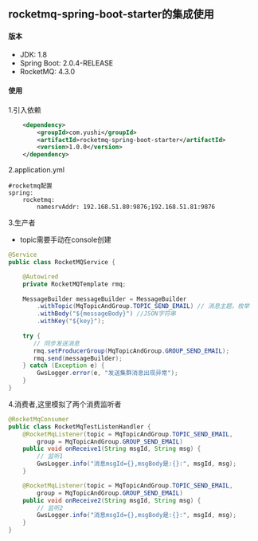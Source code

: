## rocketmq-spring-boot-starter的集成使用

#### 版本
- JDK: 1.8
- Spring Boot: 2.0.4-RELEASE
- RocketMQ: 4.3.0

#### 使用
1.引入依赖
```xml
    <dependency>
        <groupId>com.yushi</groupId>
        <artifactId>rocketmq-spring-boot-starter</artifactId>
        <version>1.0.0</version>
    </dependency>
```

2.application.yml
```
#rocketmq配置
spring:
    rocketmq:
        namesrvAddr: 192.168.51.80:9876;192.168.51.81:9876
```

3.生产者  

- topic需要手动在console创建

```java
@Service
public class RocketMQService {

    @Autowired
    private RocketMQTemplate rmq;
    
    MessageBuilder messageBuilder = MessageBuilder
        .withTopic(MqTopicAndGroup.TOPIC_SEND_EMAIL) // 消息主题，枚举
        .withBody("${messageBody}") //JSON字符串
        .withKey("${key}");
    
    try {
       // 同步发送消息
       rmq.setProducerGroup(MqTopicAndGroup.GROUP_SEND_EMAIL);
       rmq.send(messageBuilder);
    } catch (Exception e) {
        GwsLogger.error(e, "发送集群消息出现异常");
    }
}
```

4.消费者,这里模拟了两个消费监听者
```java
@RocketMqConsumer
public class RocketMqTestListenHandler {
    @RocketMqListener(topic = MqTopicAndGroup.TOPIC_SEND_EMAIL,
        group = MqTopicAndGroup.GROUP_SEND_EMAIL)
    public void onReceive1(String msgId, String msg) {
        // 监听1
        GwsLogger.info("消息msgId={},msgBody是:{}:", msgId, msg);
    }

    @RocketMqListener(topic = MqTopicAndGroup.TOPIC_SEND_EMAIL,
        group = MqTopicAndGroup.GROUP_SEND_EMAIL)
    public void onReceive2(String msgId, String msg) {
        // 监听2
        GwsLogger.info("消息msgId={},msgBody是:{}:", msgId, msg);
    }
}
```

   
